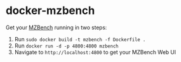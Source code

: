 # docker-mzbench

Get your [MZBench](https://github.com/mzbench/mzbench) running in two steps:

1. Run `sudo docker build -t mzbench -f Dockerfile .`
2. Run `docker run -d -p 4800:4800 mzbench`
3. Navigate to `http://localhost:4800` to get your MZBench Web UI